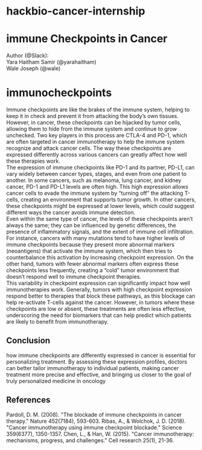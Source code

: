# hackbio-cancer-internship
# immune Checkpoints in Cancer  

Author (@Slack):  
Yara Haitham Samir (@yarahaitham)  
Wale Joseph (@wale)  

# immunocheckpoints #

Immune checkpoints are like the brakes of the immune system, helping to keep it in check and prevent it from attacking the body’s own tissues. However, in cancer, these checkpoints can be hijacked by tumor cells, allowing them to hide from the immune system and continue to grow unchecked. Two key players in this process are CTLA-4 and PD-1, which are often targeted in cancer immunotherapy to help the immune system recognize and attack cancer cells. The way these checkpoints are expressed differently across various cancers can greatly affect how well these therapies work.  
The expression of immune checkpoints like PD-1 and its partner, PD-L1, can vary widely between cancer types, stages, and even from one patient to another. In some cancers, such as melanoma, lung cancer, and kidney cancer, PD-1 and PD-L1 levels are often high. This high expression allows cancer cells to evade the immune system by “turning off” the attacking T-cells, creating an environment that supports tumor growth. In other cancers, these checkpoints might be expressed at lower levels, which could suggest different ways the cancer avoids immune detection.  
Even within the same type of cancer, the levels of these checkpoints aren’t always the same; they can be influenced by genetic differences, the presence of inflammatory signals, and the extent of immune cell infiltration. For instance, cancers with many mutations tend to have higher levels of immune checkpoints because they present more abnormal markers (neoantigens) that activate the immune system, which then tries to counterbalance this activation by increasing checkpoint expression. On the other hand, tumors with fewer abnormal markers often express these checkpoints less frequently, creating a “cold” tumor environment that doesn’t respond well to immune checkpoint therapies.  
This variability in checkpoint expression can significantly impact how well immunotherapies work. Generally, tumors with high checkpoint expression respond better to therapies that block these pathways, as this blockage can help re-activate T-cells against the cancer. However, in tumors where these checkpoints are low or absent, these treatments are often less effective, underscoring the need for biomarkers that can help predict which patients are likely to benefit from immunotherapy.  

## Conclusion ## 
how immune checkpoints are differently expressed in cancer is essential for personalizing treatment. By assessing these expression profiles, doctors can better tailor immunotherapy to individual patients, making cancer treatment more precise and effective, and bringing us closer to the goal of truly personalized medicine in oncology

## References ##     

Pardoll, D. M. (2008). "The blockade of immune checkpoints in cancer therapy." Nature 452(7184), 593-603.
Ribas, A., & Wolchok, J. D. (2018). "Cancer immunotherapy using immune checkpoint blockade." Science 359(6377), 1350-1357.
Chen, L., & Han, W. (2015). "Cancer immunotherapy: mechanisms, progress, and challenges." Cell research 25(1), 21-36.
